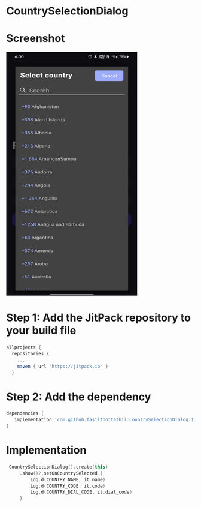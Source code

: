 # CountrySelectionDialog


# Screenshot

 <img src="https://raw.githubusercontent.com/fasilthottathil/CountrySelectionDialog/master/assests/picture.jpeg" width="350" height="650">  

<!-- ![Screen record](../master/assests/video.gif)
 -->




# Step 1:  Add the JitPack repository to your build file
```gradle
allprojects {
  repositories {
	...
	maven { url 'https://jitpack.io' }
  }
```

# Step 2: Add the dependency

```gradle
dependencies {
   implementation 'com.github.fasilthottathil:CountrySelectionDialog:1.0.5'
}
```

# Implementation

```kotlin
 CountrySelectionDialog().create(this)
     .show()?.setOnCountrySelected {
         Log.d(COUNTRY_NAME, it.name)
         Log.d(COUNTRY_CODE, it.code)
         Log.d(COUNTRY_DIAL_CODE, it.dial_code)
     }
```


